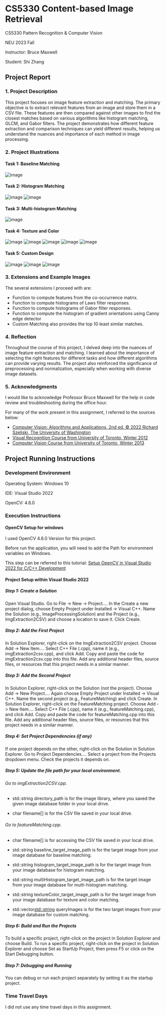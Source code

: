 # CS5330 Content-based Image Retrieval

CS5330 Pattern Recognition & Computer Vision

NEU 2023 Fall

Instructor: Bruce Maxwell

Student: Shi Zhang

## Project Report

### 1. Project Description

This project focuses on image feature extraction and matching. The primary objective is to extract relevant features from an image and store them in a CSV file. These features are then compared against other images to find the closest matches based on various algorithms like histogram matching, GLCM, and Gabor filters. The project demonstrates how different feature extraction and comparison techniques can yield different results, helping us understand the nuances and importance of each method in image processing.

### 2. Project Illustrations

#### Task 1: Baseline Matching

![image](/results/featureMatching_1.jpg)

#### Task 2: Histogram Matching

![image](/results/featureMatching_2.jpg)
![image](/results/featureMatching_3.jpg)

#### Task 3: Multi-histogram Matching

![image](/results/featureMatching_4.jpg)

#### Task 4: Texture and Color

![image](results/featureMatching_5.jpg)
![image](results/featureMatching_6.jpg)
![image](results/featureMatching_9.jpg)
![image](results/featureMatching_10.jpg)
![image](results/featureMatching_11.jpg)

#### Task 5: Custom Design
![image](results/Test%20Result2.JPG)
![image](results/featureMatching_7.jpg)
![image](results/featureMatching_8.jpg)

### 3. Extensions and Example Images

The several extensions I proceed with are: 
- Function to compute features from the co-occurrence matrix.
- Function to compute histograms of Laws filter responses.
- Function to compute histograms of Gabor filter responses.
- Function to compute the histogram of gradient orientations using Canny edge detector
- Custom Matching also provides the top 10 least similar matches. 

### 4. Reflection
Throughout the course of this project, I delved deep into the nuances of image feature extraction and matching. I learned about the importance of selecting the right features for different tasks and how different algorithms can provide varying results. The project also reinforced the significance of preprocessing and normalization, especially when working with diverse image datasets.

### 5. Acknowledgments

I would like to acknowledge Professor Bruce Maxwell for the help in code review and troubleshooting during the office hour.

For many of the work present in this assignment, I referred to the sources below:

- [Computer Vision: Algorithms and Applications, 2nd ed. © 2022 Richard Szeliski, The University of Washington](http://szeliski.org/Book/)
- [Visual Recognition Course from University of Toronto, Winter 2012](https://www.cs.toronto.edu/~urtasun/courses/VisualRecognition/visual_recognition.html)
- [Computer Vision Course from University of Toronto, Winter 2013](https://www.cs.toronto.edu/~urtasun/courses/CV/cv.html)

## Project Running Instructions

### Development Environment

Operating System: Windows 10

IDE: Visual Studio 2022

OpenCV: 4.6.0

### Execution Instructions

#### OpenCV Setup for windows

I used OpenCV 4.6.0 Version for this project. 

Before run the application, you will need to add the Path for environment variables on Windows. 

This step can be referred to this tutorial: [Setup OpenCV in Visual Studio 2022 for C/C++ Development](https://www.youtube.com/watch?v=unSce_GPwto)

#### Project Setup within Visual Studio 2022

##### Step 1: Create a Solution
Open Visual Studio.
Go to File -> New -> Project....
In the Create a new project dialog, choose Empty Project under Installed -> Visual C++.
Name the Solution (e.g., ImageProcessingSolution) and the Project (e.g., ImgExtraction2CSV) and choose a location to save it. Click Create.

##### Step 2: Add the First Project
In Solution Explorer, right-click on the ImgExtraction2CSV project.
Choose Add -> New Item....
Select C++ File (.cpp), name it (e.g., imgExtraction2csv.cpp), and click Add.
Copy and paste the code for imgExtraction2csv.cpp into this file.
Add any additional header files, source files, or resources that this project needs in a similar manner.

##### Step 3: Add the Second Project
In Solution Explorer, right-click on the Solution (not the project).
Choose Add -> New Project....
Again choose Empty Project under Installed -> Visual C++.
Name the second project (e.g., FeatureMatching) and click Create.
In Solution Explorer, right-click on the FeatureMatching project.
Choose Add -> New Item....
Select C++ File (.cpp), name it (e.g., featureMatching.cpp), and click Add.
Copy and paste the code for featureMatching.cpp into this file.
Add any additional header files, source files, or resources that this project needs in a similar manner.

##### Step 4: Set Project Dependencies (if any)
If one project depends on the other, right-click on the Solution in Solution Explorer.
Go to Project Dependencies....
Select a project from the Projects dropdown menu.
Check the projects it depends on.

##### Step 5: Update the file path for your local environment.
###### Go to imgExtraction2CSV.cpp. 

- std::string directory_path is for the image library, where you saved the given image database folder in your local drive.

- char filename[] is for the CSV file saved in your local drive.

###### Go to featureMatching.cpp.

- char filename[] is for accessing the CSV file saved in your local drive.

- std::string baseline_target_image_path is for the target image from your image database for baseline matching.

- std::string histogram_target_image_path is for the target image from your image database for histogram matching.

- std::string multiHistogram_target_image_path is for the target image from your image database for multi-histogram matching.

- std::string textureColor_target_image_path is for the target image from your image database for texture and color matching.

- std::vector<std::string> queryImages is for the two target images from your image database for custom matching.

##### Step 6: Build and Run the Projects
To build a specific project, right-click on the project in Solution Explorer and choose Build.
To run a specific project, right-click on the project in Solution Explorer and choose Set as StartUp Project, then press F5 or click on the Start Debugging button.

##### Step 7: Debugging and Running
You can debug or run each project separately by setting it as the startup project.

### Time Travel Days
I did not use any time travel days in this assignment. 
